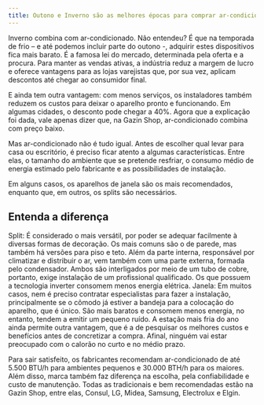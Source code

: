 ```yaml
---
title: Outono e Inverno são as melhores épocas para comprar ar-condicionado
---
```


Inverno combina com ar-condicionado. Não entendeu? É que na temporada de frio – e até podemos incluir parte do outono -, adquirir estes dispositivos fica mais barato. É a famosa lei do mercado, determinada pela oferta e a procura. Para manter as vendas ativas, a indústria reduz a margem de lucro e oferece vantagens para as lojas varejistas que, por sua vez, aplicam descontos até chegar ao consumidor final.

E ainda tem outra vantagem: com menos serviços, os instaladores também reduzem os custos para deixar o aparelho pronto e funcionando. Em algumas cidades, o desconto pode chegar a 40%. Agora que a explicação foi dada, vale apenas dizer que, na Gazin Shop, ar-condicionado combina com preço baixo.

Mas ar-condicionado não é tudo igual. Antes de escolher qual levar para casa ou escritório, é preciso ficar atento a algumas características. Entre elas, o tamanho do ambiente que se pretende resfriar, o consumo médio de energia estimado pelo fabricante e as possibilidades de instalação.

Em alguns casos, os aparelhos de janela são os mais recomendados, enquanto que, em outros, os splits são necessários.

## Entenda a diferença

Split: É considerado o mais versátil, por poder se adequar facilmente à diversas formas de decoração. Os mais comuns são o de parede, mas também há versões para piso e teto. Além da parte interna, responsável por climatizar e distribuir o ar, vem também com uma parte externa, formada pelo condensador. Ambos são interligados por meio de um tubo de cobre, portanto, exige instalação de um profissional qualificado. Os que possuem a tecnologia inverter consomem menos energia elétrica.
Janela: Em muitos casos, nem é preciso contratar especialistas para fazer a instalação, principalmente se o cômodo já estiver a bandeja para a colocação do aparelho, que é único. São mais baratos e consomem menos energia, no entanto, tendem a emitir um pequeno ruído.
A estação mais fria do ano ainda permite outra vantagem, que é a de pesquisar os melhores custos e benefícios antes de concretizar a compra. Afinal, ninguém vai estar preocupado com o calorão no curto e no médio prazo.

Para sair satisfeito, os fabricantes recomendam ar-condicionado de até 5.500 BTU/h para ambientes pequenos e 30.000 BTH/h para os maiores. Além disso, marca também faz diferença na escolha, pela confiabilidade e custo de manutenção. Todas as tradicionais e bem recomendadas estão na Gazin Shop, entre elas, Consul, LG, Midea, Samsung, Electrolux e Elgin.

 